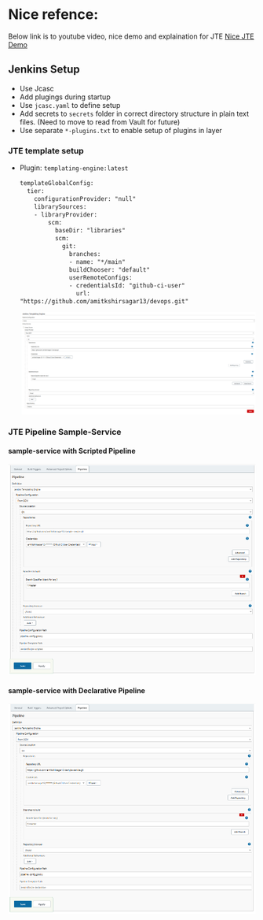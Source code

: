 # Nice refence:

Below link is to youtube video, nice demo and explaination for JTE [Nice JTE Demo](https://www.youtube.com/watch?v=FYLaoqn0pDE)

## Jenkins Setup
- Use Jcasc
- Add plugings during startup
- Use `jcasc.yaml` to define setup
- Add secrets to `secrets` folder in correct directory structure in plain text files. (Need to move to read from Vault for future)
- Use separate `*-plugins.txt` to enable setup of plugins in layer

### JTE template setup
- Plugin: `templating-engine:latest`
  
  ```
  templateGlobalConfig:
    tier:
      configurationProvider: "null"
      librarySources:
      - libraryProvider:
          scm:
            baseDir: "libraries"
            scm:
              git:
                branches:
                - name: "*/main"
                buildChooser: "default"
                userRemoteConfigs:
                - credentialsId: "github-ci-user"
                  url: "https://github.com/amitkshirsagar13/devops.git"
  ```
  <img src="./img/jte-settings.png" width="600">


### JTE Pipeline Sample-Service

#### sample-service with Scripted Pipeline
  <img src="./img/jte-scripted.png" width="600">

#### sample-service with Declarative Pipeline
  <img src="./img/jte-declarative.png" width="600">
